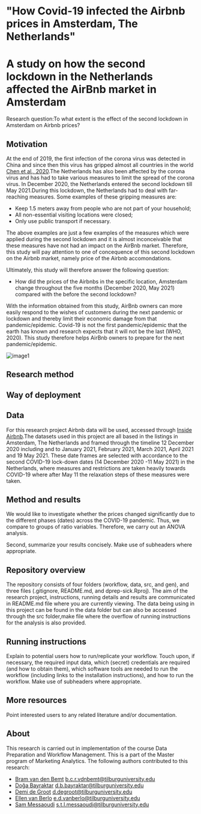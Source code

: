 


# "How Covid-19 infected the Airbnb prices in Amsterdam, The Netherlands"

# A study on how the second lockdown in the Netherlands affected the AirBnb market in Amsterdam


Research question:To what extent is the effect of the second lockdown in Amsterdam on Airbnb prices?

## Motivation
At the end of 2019, the first infection of the corona virus was detected in China and since then this virus has gripped almost all countries in the world [Chen et al., 2020](https://www.frontiersin.org/articles/10.3389/fcell.2020.00476/full).The Netherlands has also been affected by the corona virus and has had to take various measures to limit the spread of the corona virus. In December 2020, the Netherlands entered the second lockdown till May 2021.During this lockdown, the Netherlands had to deal with far-reaching measures.  Some examples of these gripping measures are:

* Keep 1.5 meters away from people who are not part of your household;
* All non-essential visiting locations were closed;
* Only use public transport if necessary.

The above examples are just a few examples of the measures which were applied during the second lockdown and it is almost inconceivable that these measures have not had an impact on the AirBnb market. Therefore, this study will pay attention to one of concequence of this second lockdown on the Airbnb market, namely price of the Airbnb accomondations.

Ultimately, this study will therefore answer the following question:
* How did the prices of the Airbnbs in the specific location, Amsterdam change throughout the five months (December 2020, May 2021) compared with the before the second lockdown?


With the information obtained from this study, AirBnb owners can more easily respond to the wishes of customers during the next pandemic or lockdown and thereby limit their economic damage from that pandemic/epidemic. Covid-19 is not the first pandemic/epidemic that the earth has known and research expects that it will not be the last (WHO, 2020). 
This study therefore helps AirBnb owners to prepare for the next pandemic/epidemic.

![image1](https://user-images.githubusercontent.com/89807582/136343144-d28c112a-9c36-4c83-8997-f9d549e1127f.jpg)




## Research method

## Way of deployment


## Data
For this research project Airbnb data will be used, accessed through [Inside Airbnb](http://insideairbnb.com/get-the-data.html).The datasets used in this project are all based in the listings in Amsterdam, The Netherlands and framed through the timeline 12 December 2020 including and to January 2021, February 2021, March 2021, April 2021 and 19 May 2021. These date frames are selected with accordance to the second COVID-19 lock-down dates (14 December 2020 -11 May 2021) in the Netherlands, where measures and restrictions are taken heavily towards COVID-19 where after May 11 the relaxation steps of these measures were taken.

## Method and results

We would like to investigate whether the prices changed significantly due to the different phases (dates) across the COVID-19 pandemic. Thus, we compare to groups of ratio variables. Therefore, we carry out an ANOVA analysis. 


Second, summarize your results concisely. Make use of subheaders where appropriate.

## Repository overview

The repository consists of four folders (workflow, data, src, and gen), and three files (.gitignore, README.md, and dprep-sick.Rproj). The aim of the research project, instructions, running details and results are communicated in README.md file where you are currently viewing. The data being using in this project can be found in the data folder but can also be accessed through the src folder,make file where the overflow of running instructions for the analysis is also provided. 

## Running instructions

Explain to potential users how to run/replicate your workflow. Touch upon, if necessary, the required input data, which (secret) credentials are required (and how to obtain them), which software tools are needed to run the workflow (including links to the installation instructions), and how to run the workflow. Make use of subheaders where appropriate.

## More resources

Point interested users to any related literature and/or documentation.

## About

This research is carried out in implementation of the course Data Preparation and Workflow Management. This is a part of the Master program of Marketing Analytics. The following authors contributed to this research:

- [Bram van den Bemt](https://github.com/bramvdbemt) b.c.r.vdnbemt@tilburguniversity.edu
- [Doğa Bayraktar](https://github.com/dogabayraktar) d.b.bayraktar@tilburguniversity.edu
- [Demi de Groot](https://github.com/Demidegroot) d.degroot@tilburguniversity.edu
- [Ellen van Berlo](https://github.com/EllenB1) e.d.vanberlo@tilburguniversity.edu
- [Sam Messaoudi](https://github.com/SamMes98) s.t.l.messaoudi@tilburguniversity.edu
